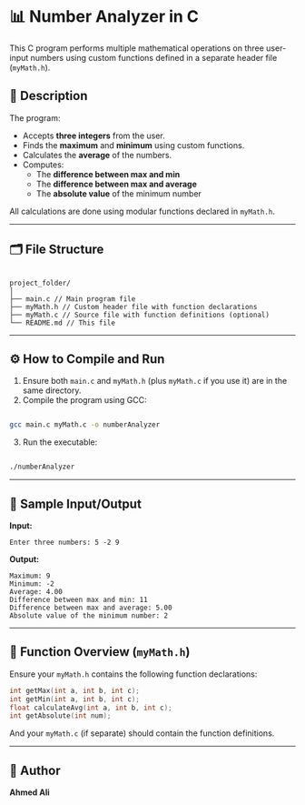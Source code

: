 # 📊 Number Analyzer in C

This C program performs multiple mathematical operations on three user-input numbers using custom functions defined in a separate header file (`myMath.h`).

## 📄 Description

The program:

- Accepts **three integers** from the user.
- Finds the **maximum** and **minimum** using custom functions.
- Calculates the **average** of the numbers.
- Computes:
  - The **difference between max and min**
  - The **difference between max and average**
  - The **absolute value** of the minimum number

All calculations are done using modular functions declared in `myMath.h`.

---

## 🗂 File Structure

```

project_folder/
│
├── main.c // Main program file
├── myMath.h // Custom header file with function declarations
├── myMath.c // Source file with function definitions (optional)
└── README.md // This file

```

---

## ⚙️ How to Compile and Run

1. Ensure both `main.c` and `myMath.h` (plus `myMath.c` if you use it) are in the same directory.
2. Compile the program using GCC:

```bash

gcc main.c myMath.c -o numberAnalyzer
```

3. Run the executable:

```bash

./numberAnalyzer
```

---

## 🧪 Sample Input/Output

**Input:**

```
Enter three numbers: 5 -2 9
```

**Output:**

```
Maximum: 9
Minimum: -2
Average: 4.00
Difference between max and min: 11
Difference between max and average: 5.00
Absolute value of the minimum number: 2
```

---

## 🔧 Function Overview (`myMath.h`)

Ensure your `myMath.h` contains the following function declarations:

```c
int getMax(int a, int b, int c);
int getMin(int a, int b, int c);
float calculateAvg(int a, int b, int c);
int getAbsolute(int num);
```

And your `myMath.c` (if separate) should contain the function definitions.

---

## 👤 Author

**Ahmed Ali**
